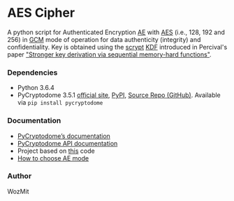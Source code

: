 # AES Cipher
A python script for Authenticated Encryption [AE](https://en.wikipedia.org/wiki/Authenticated_encryption) with [AES](https://es.wikipedia.org/wiki/Advanced_Encryption_Standard) (i.e., 128, 192 and 256) in [GCM](https://en.wikipedia.org/wiki/Galois/Counter_Mode) mode of operation for data authenticity (integrity) and confidentiality. Key is obtained using the [scrypt](https://en.wikipedia.org/wiki/Scrypt) [KDF](https://en.wikipedia.org/wiki/Key_derivation_function) introduced in Percival's paper ["Stronger key derivation via sequential memory-hard functions"](http://www.tarsnap.com/scrypt/scrypt.pdf).

### Dependencies
* Python 3.6.4
* PyCryptodome 3.5.1 [official site](http://pycryptodome.readthedocs.io/en/latest/src/introduction.html), [PyPI](https://pypi.python.org/pypi/pycryptodome), [Source Repo (GitHub)](https://github.com/Legrandin/pycryptodome). Available via `pip install pycryptodome`

### Documentation
* [PyCryptodome’s documentation](https://www.pycryptodome.org/en/latest/)
* [PyCryptodome API documentation](http://pycryptodome.readthedocs.io/en/latest/src/api.html)
* Project based on [this](https://github.com/wolf43/AES-GCM-example) code
* [How to choose AE mode](https://blog.cryptographyengineering.com/2012/05/19/how-to-choose-authenticated-encryption/)

### Author
WozMit